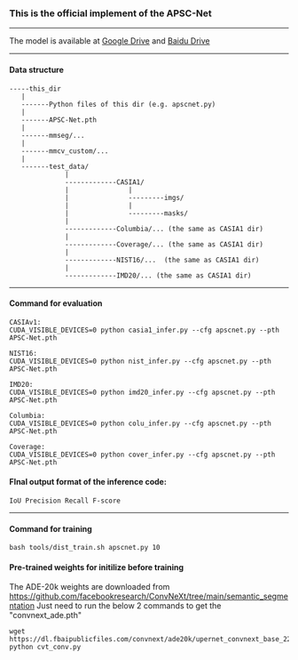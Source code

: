 ### This is the official implement of the APSC-Net

---

The model is available at [Google Drive](https://drive.google.com/file/d/1fTFUnn1mCO9w-YG3wa9Xqqkdn2PsSwmZ/view?usp=sharing) and [Baidu Drive](https://pan.baidu.com/s/1Y4qJOa6GWD_9MDBXmkOWBg?pwd=apsc)

---

#### Data structure

```
-----this_dir
   |
   -------Python files of this dir (e.g. apscnet.py)
   |
   -------APSC-Net.pth
   |
   -------mmseg/...
   |
   -------mmcv_custom/...
   |
   -------test_data/
              |
              -------------CASIA1/
              |               |
              |               ---------imgs/
              |               |
              |               ---------masks/
              | 
              -------------Columbia/... (the same as CASIA1 dir)
              |
              -------------Coverage/... (the same as CASIA1 dir)
              |
              -------------NIST16/...  (the same as CASIA1 dir)
              |
              -------------IMD20/... (the same as CASIA1 dir)
```

---
#### Command for evaluation
```
CASIAv1:
CUDA_VISIBLE_DEVICES=0 python casia1_infer.py --cfg apscnet.py --pth APSC-Net.pth

NIST16:
CUDA_VISIBLE_DEVICES=0 python nist_infer.py --cfg apscnet.py --pth APSC-Net.pth

IMD20:
CUDA_VISIBLE_DEVICES=0 python imd20_infer.py --cfg apscnet.py --pth APSC-Net.pth

Columbia:
CUDA_VISIBLE_DEVICES=0 python colu_infer.py --cfg apscnet.py --pth APSC-Net.pth

Coverage:
CUDA_VISIBLE_DEVICES=0 python cover_infer.py --cfg apscnet.py --pth APSC-Net.pth
```
#### FInal output format of the inference code:
```
IoU Precision Recall F-score
```
---
#### Command for training
```
bash tools/dist_train.sh apscnet.py 10
```
#### Pre-trained weights for initilize before training
The ADE-20k weights are downloaded from https://github.com/facebookresearch/ConvNeXt/tree/main/semantic_segmentation
Just need to run the below 2 commands to get the "convnext_ade.pth"
```
wget https://dl.fbaipublicfiles.com/convnext/ade20k/upernet_convnext_base_22k_640x640.pth
python cvt_conv.py
```


